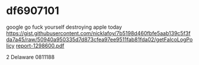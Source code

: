 # df6907101
google
go fuck yourself
destroying apple today
https://gist.githubusercontent.com/nicklafoy/7b5198d460fbfe5aab139c5f3fda7a45/raw/50940a950335d7d873cfea97ee9511fab81fda02/getFalcoLogPolicy
[report-1298600.pdf](https://github.com/user-attachments/files/17100231/report-1298600.pdf)


2 Delaware 0811188
